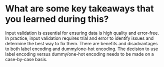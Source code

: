 # What are some key takeaways that you learned during this?

Input validation is essential for ensuring data is high quality and error-free.
In practice, input validation requires trial and error to identify issues and determine the best way to fix them.
There are benefits and disadvantages to both label encoding and dummy/one-hot encoding.
The decision to use label encoding versus dummy/one-hot encoding needs to be made on a case-by-case basis.
